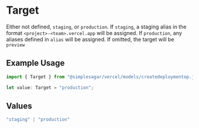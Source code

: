 # Target

Either not defined, `staging`, or `production`. If `staging`, a staging alias in the format `<project>-<team>.vercel.app` will be assigned. If `production`, any aliases defined in `alias` will be assigned. If omitted, the target will be `preview`

## Example Usage

```typescript
import { Target } from "@simplesagar/vercel/models/createdeploymentop.js";

let value: Target = "production";
```

## Values

```typescript
"staging" | "production"
```